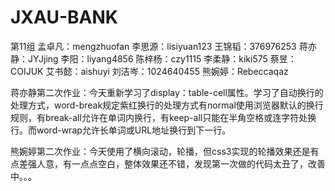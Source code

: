 # JXAU-BANK

第11组
孟卓凡：mengzhuofan
李思源：lisiyuan123
王锦韬：376976253
蒋亦静：JYJjing
李阳：liyang4856
陈梓杨：czy1115
李柔静：kiki575
蔡昱：COIJUK
艾书懿：aishuyi
刘洁岑：1024640455
熊婉婷：Rebeccaqaz

蒋亦静第二次作业：今天重新学习了display：table-cell属性。学习了自动换行的处理方式，word-break规定紫红换行的处理方式有normal使用浏览器默认的换行规则，有break-all允许在单词内换行，有keep-all只能在半角空格或连字符处换行。而word-wrap允许长单词或URL地址换行到下一行。

熊婉婷第二次作业：今天使用了横向滚动，轮播，但css3实现的轮播效果还是有点差强人意，有一点点空白，整体效果还不错，发现第一次做的代码太丑了，改善中。。。
